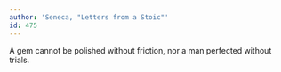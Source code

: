 ```yaml
---
author: 'Seneca, "Letters from a Stoic"'
id: 475
---
```


A gem cannot be polished without friction, nor a man perfected without trials.
